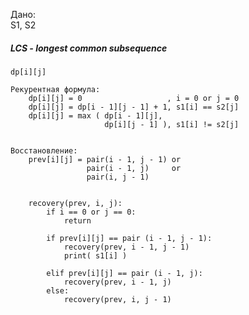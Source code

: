 Дано:  
 S1, S2

##### LCS - longest common subsequence
    
    dp[i][j]
    
    Рекурентная формула:
        dp[i][j] = 0                   , i = 0 or j = 0
        dp[i][j] = dp[i - 1][j - 1] + 1, s1[i] == s2[j]
        dp[i][j] = max ( dp[i - 1][j],
                         dp[i][j - 1] ), s1[i] != s2[j]
  
    
    Восстановление:
        prev[i][j] = pair(i - 1, j - 1) or
                     pair(i - 1, j)     or
                     pair(i, j - 1)
                   
                     
        recovery(prev, i, j):
            if i == 0 or j == 0:
                return
             
            if prev[i][j] == pair (i - 1, j - 1):
                recovery(prev, i - 1, j - 1)
                print( s1[i] )
                
            elif prev[i][j] == pair (i - 1, j):
                recovery(prev, i - 1, j)
            else:
                recovery(prev, i, j - 1)